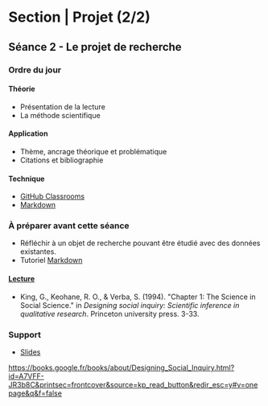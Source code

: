 # Section | Projet (2/2)
## Séance 2 - Le projet de recherche

### Ordre du jour
#### Théorie
- Présentation de la lecture
- La méthode scientifique

#### Application
- Thème, ancrage théorique et problématique
- Citations et bibliographie

#### Technique
- [GitHub Classrooms](https://classroom.github.com/classrooms/71120711-methode-des-sciences-sociales)
- [Markdown](https://github.com/adam-p/markdown-here/wiki/Markdown-Cheatsheet)

### À préparer avant cette séance
- Réfléchir à un objet de recherche pouvant être étudié avec des données existantes.
- Tutoriel [Markdown](https://commonmark.org/help/tutorial/)

#### [Lecture](Lecture)
- King, G., Keohane, R. O., & Verba, S. (1994). "Chapter 1: The Science in Social Science." in *Designing social inquiry: Scientific inference in qualitative research*. Princeton university press. 3-33.

### Support
- [Slides](slides/semestre_01_projet_séance_02.pdf)

https://books.google.fr/books/about/Designing_Social_Inquiry.html?id=A7VFF-JR3b8C&printsec=frontcover&source=kp_read_button&redir_esc=y#v=onepage&q&f=false
